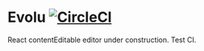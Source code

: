 # Evolu [![CircleCI](https://circleci.com/gh/evolu-io/evolu.svg?style=svg)](https://circleci.com/gh/evolu-io/evolu)

React contentEditable editor under construction. Test CI.
